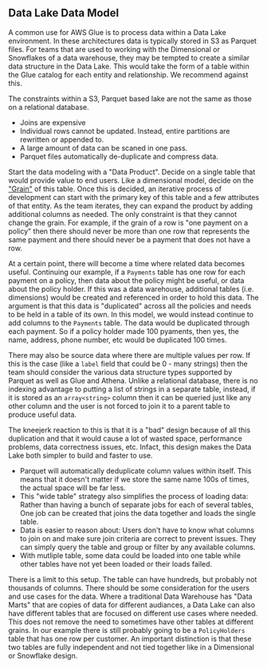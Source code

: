 ## Data Lake Data Model

A common use for AWS Glue is to process data within a Data Lake environment.
In these architectures data is typically stored in S3 as Parquet files.
For teams that are used to working with the Dimensional or Snowflakes of a data warehouse, they may be tempted to create a similar data structure in the Data Lake. 
This would take the form of a table within the Glue catalog for each entity and relationship.
We recommend against this.

The constraints within a S3, Parquet based lake are not the same as those on a relational database.
- Joins are expensive
- Individual rows cannot be updated. Instead, entire partitions are rewritten or appended to.
- A large amount of data can be scaned in one pass.
- Parquet files automatically de-duplicate and compress data.

Start the data modeling with a "Data Product".
Decide on a single table that would provide value to end users.
Like a dimensional model, decide on the ["Grain"](https://www.kimballgroup.com/data-warehouse-business-intelligence-resources/kimball-techniques/dimensional-modeling-techniques/grain/) of this table. 
Once this is decided, an iterative process of development can start with the primary key of this table and a few attributes of that entity.
As the team iterates, they can expand the product by adding additional columns as needed.
The only constraint is that they cannot change the grain.
For example, if the grain of a row is "one payment on a policy" then there should never be more than one row that represents the same payment and there should never be a payment that does not have a row.

At a certain point, there will become a time where related data becomes useful. 
Continuing our example, if a `Payments` table has one row for each payment on a policy, then data about the policy might be useful, or data about the policy holder. 
If this was a data warehouse, additional tables (i.e. dimensions) would be created and referenced in order to hold this data.
The argument is that this data is "duplicated" across all the policies and needs to be held in a table of its own. 
In this model, we would instead continue to add columns to the `Payments` table. 
The data would be duplicated through each payment. 
So if a policy holder made 100 pyaments, then yes, the name, address, phone number, etc would be duplicated 100 times.

There may also be source data where there are multiple values per row.
If this is the case (like a `label` field that could be 0 - many strings) then the team should consider the various data structure types supported by Parquet as well as Glue and Athena. 
Unlike a relational database, there is no indexing advantage to putting a list of strings in a separate table, instead, if it is stored as an `array<string>` column then it can be queried just like any other column and the user is not forced to join it to a parent table to produce useful data.

The kneejerk reaction to this is that it is a "bad" design because of all this duplication and that it would cause a lot of wasted space, performance problems, data correctness issues, etc.
Infact, this design makes the Data Lake both simpler to build and faster to use. 
- Parquet will automatically deduplicate column values within itself. 
    This means that it doesn't matter if we store the same name 100s of times, the actual space will be far less. 
- This "wide table" strategy also simplifies the process of loading data: 
    Rather than having a bunch of separate jobs for each of several tables, One job can be created that joins the data together and loads the single table.
- Data is easier to reason about:
    Users don't have to know what columns to join on and make sure join criteria are correct to prevent issues.
    They can simply query the table and group or filter by any available columns.
- With mutliple table, some data could be loaded into one table while other tables have not yet been loaded or their loads failed.

There is a limit to this setup. 
The table can have hundreds, but probably not thousands of columns. 
There should be some consideration for the users and use cases for the data. 
Where a traditional Data Warehouse has "Data Marts" that are copies of data for different audiances, a Data Lake can also have different tables that are focused on different use cases where needed. 
This does not remove the need to sometimes have other tables at different grains.
In our example there is still probably going to be a `PolicyHolders` table that has one row per customer.
An important distinction is that these two tables are fully independent and not tied together like in a Dimensional or Snowflake design.

